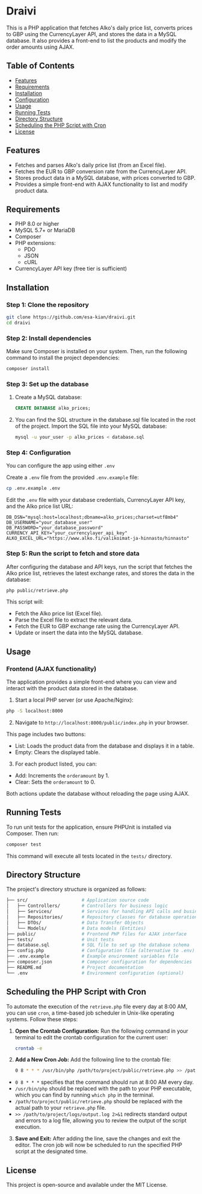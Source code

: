 # Draivi

This is a PHP application that fetches Alko's daily price list, converts prices to GBP using the CurrencyLayer API, and stores the data in a MySQL database. It also provides a front-end to list the products and modify the order amounts using AJAX.

## Table of Contents

- [Features](#features)
- [Requirements](#requirements)
- [Installation](#installation)
- [Configuration](#configuration)
- [Usage](#usage)
- [Running Tests](#running-tests)
- [Directory Structure](#directory-structure)
- [Scheduling the PHP Script with Cron](#scheduling-the-php-script-with-cron)
- [License](#license)

## Features

- Fetches and parses Alko's daily price list (from an Excel file).
- Fetches the EUR to GBP conversion rate from the CurrencyLayer API.
- Stores product data in a MySQL database, with prices converted to GBP.
- Provides a simple front-end with AJAX functionality to list and modify product data.

## Requirements

- PHP 8.0 or higher
- MySQL 5.7+ or MariaDB
- Composer
- PHP extensions:
  - PDO
  - JSON
  - cURL
- CurrencyLayer API key (free tier is sufficient)

## Installation

### Step 1: Clone the repository

```bash
git clone https://github.com/esa-kian/draivi.git
cd draivi
```

### Step 2: Install dependencies

Make sure Composer is installed on your system. Then, run the following command to install the project dependencies:

```bash
composer install
```

### Step 3: Set up the database

1. Create a MySQL database:

    ```sql
    CREATE DATABASE alko_prices;
    ```

2. You can find the SQL structure in the database.sql file located in the root of the project. Import the SQL file into your MySQL database:

    ```bash
    mysql -u your_user -p alko_prices < database.sql
    ```

### Step 4: Configuration
You can configure the app using either  `.env`

Create a `.env` file from the provided `.env.example` file:

```bash
cp .env.example .env
```

Edit the `.env` file with your database credentials, CurrencyLayer API key, and the Alko price list URL:
```
DB_DSN="mysql:host=localhost;dbname=alko_prices;charset=utf8mb4"
DB_USERNAME="your_database_user"
DB_PASSWORD="your_database_password"
CURRENCY_API_KEY="your_currencylayer_api_key"
ALKO_EXCEL_URL="https://www.alko.fi/valikoimat-ja-hinnasto/hinnasto"
```

### Step 5: Run the script to fetch and store data
After configuring the database and API keys, run the script that fetches the Alko price list, retrieves the latest exchange rates, and stores the data in the database:
```bash
php public/retrieve.php
```

This script will:

- Fetch the Alko price list (Excel file).
- Parse the Excel file to extract the relevant data.
- Fetch the EUR to GBP exchange rate using the CurrencyLayer API.
- Update or insert the data into the MySQL database.


## Usage

### Frontend (AJAX functionality)

The application provides a simple front-end where you can view and interact with the product data stored in the database.

1. Start a local PHP server (or use Apache/Nginx):
```bash
php -S localhost:8000
```

2. Navigate to `http://localhost:8000/public/index.php` in your browser.

This page includes two buttons:
- List: Loads the product data from the database and displays it in a table.
- Empty: Clears the displayed table.

3. For each product listed, you can:
- Add: Increments the `orderamount` by 1.
- Clear: Sets the `orderamount` to 0.

Both actions update the database without reloading the page using AJAX.


## Running Tests
To run unit tests for the application, ensure PHPUnit is installed via Composer. Then run:

```bash
composer test
```

This command will execute all tests located in the `tests/` directory.

## Directory Structure

The project's directory structure is organized as follows:

```bash 
├── src/                    # Application source code
│   ├── Controllers/        # Controllers for business logic
│   ├── Services/           # Services for handling API calls and business operations
│   ├── Repositories/       # Repository classes for database operations
│   ├── DTOs/               # Data Transfer Objects
│   └── Models/             # Data models (Entities)
├── public/                 # Frontend PHP files for AJAX interface
├── tests/                  # Unit tests
├── database.sql            # SQL file to set up the database schema
├── config.php              # Configuration file (alternative to .env)
├── .env.example            # Example environment variables file
├── composer.json           # Composer configuration for dependencies
├── README.md               # Project documentation
└── .env                    # Environment configuration (optional)
```
## Scheduling the PHP Script with Cron

To automate the execution of the `retrieve.php` file every day at 8:00 AM, you can use `cron`, a time-based job scheduler in Unix-like operating systems. Follow these steps:

1. **Open the Crontab Configuration:**
Run the following command in your terminal to edit the crontab configuration for the current user:
   ```bash
   crontab -e
   ```

2. **Add a New Cron Job:**
Add the following line to the crontab file:
    ```bash
    0 8 * * * /usr/bin/php /path/to/project/public/retrieve.php >> /path/to/project/logs/output.log 2>&1
    ```


- `0 8 * * *` specifies that the command should run at 8:00 AM every day.
- `/usr/bin/php` should be replaced with the path to your PHP executable, which you can find by running `which php` in the terminal.
- `/path/to/project/public/retrieve.php` should be replaced with the actual path to your `retrieve.php` file.
- `>> /path/to/project/logs/output.log 2>&1` redirects standard output and errors to a log file, allowing you to review the output of the script execution.

3. **Save and Exit:**
After adding the line, save the changes and exit the editor. The cron job will now be scheduled to run the specified PHP script at the designated time.

## License

This project is open-source and available under the MIT License.
